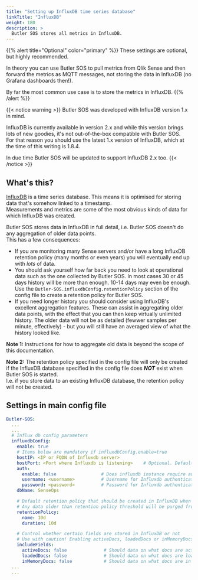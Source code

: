 ```yaml
---
title: "Setting up InfluxDB time series database"
linkTitle: "InfluxDB"
weight: 180
description: >
  Butler SOS stores all metrics in InfluxDB.
---
```


{{% alert title="Optional" color="primary" %}}
These settings are optional, but highly recommended.

In theory you can use Butler SOS to pull metrics from Qlik Sense and then forward the metrics as MQTT messages, not storing the data in InfluxDB (no Grafana dashboards then!).

By far the most common use case is to store the metrics in InfluxDB.
{{% /alert %}}

{{< notice warning >}}
Butler SOS was developed with InfluxDB version 1.x in mind.  

InfluxDB is currently available in version 2.x and while this version brings lots of new goodies, it's not out-of-the-box compatible with Butler SOS.  
For that reason you should use the latest 1.x version of InfluxDB, which at the time of this writing is 1.8.4.

In due time Butler SOS will be updated to support InfluxDB 2.x too.
{{< /notice >}}

## What's this?

[InfluxDB](influxdb) is a time series database. This means it is optimised for storing data that's somehow linked to a timestamp.  
Measurements and metrics are some of the most obvious kinds of data for which InfluxDB was created.

Butler SOS stores data in InfluxDB in full detail, i.e. Butler SOS doesn't do any aggregation of older data points.  
This has a few consequences:

- If you are monitoring many Sense servers and/or have a long InfluxDB retention policy (many months or even years) you will eventually end up with *lots* of data.
- You should ask yourself how far back you need to look at operational data such as the one collected by Butler SOS. In most cases 30 or 45 days history will be more than enough. 10-14 days may even be enough. Use the `Butler-SOS.influxdbConfig.retentionPolicy` section of the config file to create a retention policy for Butler SOS.
- If you need longer history you should consider using InfluxDB's excellent aggregation features. These can assist in aggregating older data points, with the effect that you can then keep virtually unlimited history. The older data will not be as detailed (fewwer samples per minute, effectively) - but you will still have an averaged view of what the history looked like.

**Note 1:** Instructions for how to aggregate old data is beyond the scope of this documentation.

**Note 2:** The retention policy specified in the config file will only be created if the InfluxDB database specified in the config file does ***NOT*** exist when Butler SOS is started.  
I.e. if you store data to an existing InfluxDB database, the retention policy will not be created.

## Settings in main config file

```yaml
Butler-SOS:
  ...
  ...
  # Influx db config parameters
  influxdbConfig:
    enable: true
    # Items below are mandatory if influxdbConfig.enable=true
    hostIP: <IP or FQDN of Influxdb server>
    hostPort: <Port where Influxdb is listening>    # Optional. Default value=8086
    auth:
      enable: false                 # Does influxdb instance require authentication (true/false)?
      username: <username>          # Username for Influxdb authentication. Mandatory if auth.enable=true
      password: <password>          # Password for Influxdb authentication. Mandatory if auth.enable=true
    dbName: SenseOps

    # Default retention policy that should be created in InfluxDB when Butler SOS creates a new database there. 
    # Any data older than retention policy threshold will be purged from InfluxDB.
    retentionPolicy:
      name: 10d
      duration: 10d

    # Control whether certain fields are stored in InfluxDB or not
    # Use with caution! Enabling activeDocs, loadedDocs or inMemoryDocs may result in lots of data sent to InfluxDB.
    includeFields:
      activeDocs: false              # Should data on what docs are active be stored in Influxdb (true/false)? 
      loadedDocs: false              # Should data on what docs are loaded be stored in Influxdb (true/false)?
      inMemoryDocs: false            # Should data on what docs are in memory be stored in Influxdb (true/false)?
  ...
  ...
```
